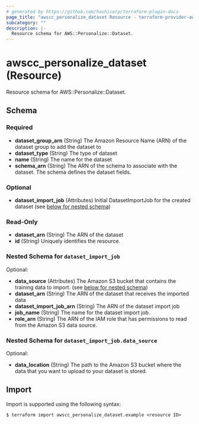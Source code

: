 ```yaml
---
# generated by https://github.com/hashicorp/terraform-plugin-docs
page_title: "awscc_personalize_dataset Resource - terraform-provider-awscc"
subcategory: ""
description: |-
  Resource schema for AWS::Personalize::Dataset.
---
```


# awscc_personalize_dataset (Resource)

Resource schema for AWS::Personalize::Dataset.



<!-- schema generated by tfplugindocs -->
## Schema

### Required

- **dataset_group_arn** (String) The Amazon Resource Name (ARN) of the dataset group to add the dataset to
- **dataset_type** (String) The type of dataset
- **name** (String) The name for the dataset
- **schema_arn** (String) The ARN of the schema to associate with the dataset. The schema defines the dataset fields.

### Optional

- **dataset_import_job** (Attributes) Initial DatasetImportJob for the created dataset (see [below for nested schema](#nestedatt--dataset_import_job))

### Read-Only

- **dataset_arn** (String) The ARN of the dataset
- **id** (String) Uniquely identifies the resource.

<a id="nestedatt--dataset_import_job"></a>
### Nested Schema for `dataset_import_job`

Optional:

- **data_source** (Attributes) The Amazon S3 bucket that contains the training data to import. (see [below for nested schema](#nestedatt--dataset_import_job--data_source))
- **dataset_arn** (String) The ARN of the dataset that receives the imported data
- **dataset_import_job_arn** (String) The ARN of the dataset import job
- **job_name** (String) The name for the dataset import job.
- **role_arn** (String) The ARN of the IAM role that has permissions to read from the Amazon S3 data source.

<a id="nestedatt--dataset_import_job--data_source"></a>
### Nested Schema for `dataset_import_job.data_source`

Optional:

- **data_location** (String) The path to the Amazon S3 bucket where the data that you want to upload to your dataset is stored.

## Import

Import is supported using the following syntax:

```shell
$ terraform import awscc_personalize_dataset.example <resource ID>
```
